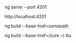 ng serve --port 4201

http://localhost:4201

ng build --base-href=somepath

ng build --base-href=/zure -c ttu
